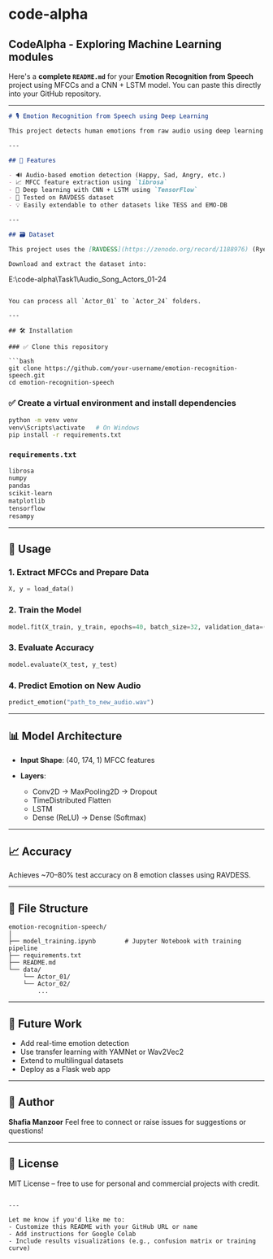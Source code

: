 # code-alpha
## CodeAlpha - Exploring Machine Learning modules

Here's a **complete `README.md`** for your **Emotion Recognition from Speech** project using MFCCs and a CNN + LSTM model. You can paste this directly into your GitHub repository.

---

```markdown
# 🎙️ Emotion Recognition from Speech using Deep Learning

This project detects human emotions from raw audio using deep learning and speech signal processing techniques. It extracts MFCC (Mel-Frequency Cepstral Coefficients) features from `.wav` files and trains a CNN-LSTM hybrid model for classification.

---

## 📌 Features

- 🔊 Audio-based emotion detection (Happy, Sad, Angry, etc.)
- 📈 MFCC feature extraction using `librosa`
- 🧠 Deep learning with CNN + LSTM using `TensorFlow`
- 🎯 Tested on RAVDESS dataset
- 💡 Easily extendable to other datasets like TESS and EMO-DB

---

## 🗃️ Dataset

This project uses the [RAVDESS](https://zenodo.org/record/1188976) (Ryerson Audio-Visual Database of Emotional Speech and Song) dataset.

Download and extract the dataset into:

```

E:\code-alpha\Task1\Audio\_Song\_Actors\_01-24

````

You can process all `Actor_01` to `Actor_24` folders.

---

## 🛠️ Installation

### ✅ Clone this repository

```bash
git clone https://github.com/your-username/emotion-recognition-speech.git
cd emotion-recognition-speech
````

### ✅ Create a virtual environment and install dependencies

```bash
python -m venv venv
venv\Scripts\activate   # On Windows
pip install -r requirements.txt
```

### `requirements.txt`

```txt
librosa
numpy
pandas
scikit-learn
matplotlib
tensorflow
resampy
```

---

## 🧪 Usage

### 1. Extract MFCCs and Prepare Data

```python
X, y = load_data()
```

### 2. Train the Model

```python
model.fit(X_train, y_train, epochs=40, batch_size=32, validation_data=(X_test, y_test))
```

### 3. Evaluate Accuracy

```python
model.evaluate(X_test, y_test)
```

### 4. Predict Emotion on New Audio

```python
predict_emotion("path_to_new_audio.wav")
```

---

## 📊 Model Architecture

* **Input Shape**: (40, 174, 1) MFCC features
* **Layers**:

  * Conv2D → MaxPooling2D → Dropout
  * TimeDistributed Flatten
  * LSTM
  * Dense (ReLU) → Dense (Softmax)

---

## 📈 Accuracy

Achieves \~70–80% test accuracy on 8 emotion classes using RAVDESS.

---

## 🧩 File Structure

```
emotion-recognition-speech/
│
├── model_training.ipynb        # Jupyter Notebook with training pipeline
├── requirements.txt
├── README.md
└── data/
    └── Actor_01/
    └── Actor_02/
        ...
```

---

## 🧠 Future Work

* Add real-time emotion detection
* Use transfer learning with YAMNet or Wav2Vec2
* Extend to multilingual datasets
* Deploy as a Flask web app

---

## 👤 Author

**Shafia Manzoor**
Feel free to connect or raise issues for suggestions or questions!

---

## 📜 License

MIT License – free to use for personal and commercial projects with credit.

```

---

Let me know if you'd like me to:
- Customize this README with your GitHub URL or name
- Add instructions for Google Colab
- Include results visualizations (e.g., confusion matrix or training curve)
```

